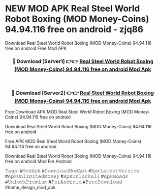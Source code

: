 # NEW MOD APK Real Steel World Robot Boxing (MOD Money-Coins) 94.94.116 free on android - zjq86
Download Real Steel World Robot Boxing (MOD Money-Coins) 94.94.116 free on android Free Mod APK

<div align="center">
<h3>🔴 Download [Server1] 👉👉 <a href="https://apk-comot.site?title=Real_Steel_World_Robot_Boxing_(MOD_Money-Coins)_94.94.116_free_on_android">Real Steel World Robot Boxing (MOD Money-Coins) 94.94.116 free on android Mod Apk</a></h3><br>

<h3>🔴 Download [Server2] 👉👉 <a href="https://apk-comot.site?title=Real_Steel_World_Robot_Boxing_(MOD_Money-Coins)_94.94.116_free_on_android">Real Steel World Robot Boxing (MOD Money-Coins) 94.94.116 free on android Mod Apk</a></h3>
</div>


Free Download APK MOD Real Steel World Robot Boxing (MOD Money-Coins) 94.94.116 free on android

Download Real Steel World Robot Boxing (MOD Money-Coins) 94.94.116 free on android 

Free APK MOD Real Steel World Robot Boxing (MOD Money-Coins) 94.94.116 free on android 

Download Real Steel World Robot Boxing (MOD Money-Coins) 94.94.116 free on android Mod For Android

𝚃𝚊𝚐𝚜: #𝙼𝚘𝚍𝙰𝚙𝚔 #𝙳𝚘𝚠𝚗𝚕𝚘𝚊𝚍𝙼𝚘𝚍𝙰𝚙𝚔 #𝙰𝚙𝚔𝙻𝚊𝚝𝚎𝚜𝚝𝚅𝚎𝚛𝚜𝚒𝚘𝚗 #𝙰𝚙𝚔𝚄𝚗𝚕𝚒𝚖𝚒𝚝𝚎𝚍𝙼𝚘𝚗𝚎𝚢 #𝙰𝚙𝚔𝚄𝚗𝚕𝚘𝚌𝚔𝙰𝚕𝚕 #𝙰𝚙𝚔𝙽𝚘𝙰𝚍𝚜 #𝚄𝚗𝚕𝚘𝚌𝚔𝙿𝚛𝚎𝚖𝚒𝚞𝚖 #𝙵𝚘𝚛𝙰𝚗𝚍𝚛𝚘𝚒𝚍 #𝙵𝚛𝚎𝚎𝙳𝚘𝚠𝚗𝚕𝚘𝚊𝚍 #home_design_mod_apk